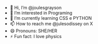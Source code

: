 - 👋 Hi, I’m @joulesgrayson
- 👀 I’m interested in Programing
- 🌱 I’m currently learning CSS e PYTHON
- 📫 How to reach me @julesodissey on X
- 😄 Pronouns: SHE/HER
- ⚡ Fun fact: I love physics

<!---
joulesgrayson/joulesgrayson is a ✨ special ✨ repository because its `README.md` (this file) appears on your GitHub profile.
You can click the Preview link to take a look at your changes.
--->

